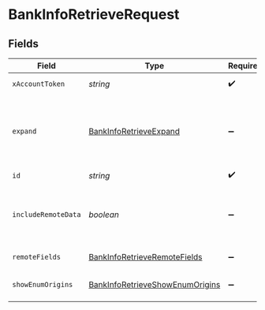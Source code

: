 # BankInfoRetrieveRequest


## Fields

| Field                                                                                                                  | Type                                                                                                                   | Required                                                                                                               | Description                                                                                                            |
| ---------------------------------------------------------------------------------------------------------------------- | ---------------------------------------------------------------------------------------------------------------------- | ---------------------------------------------------------------------------------------------------------------------- | ---------------------------------------------------------------------------------------------------------------------- |
| `xAccountToken`                                                                                                        | *string*                                                                                                               | :heavy_check_mark:                                                                                                     | Token identifying the end user.                                                                                        |
| `expand`                                                                                                               | [BankInfoRetrieveExpand](../../models/operations/bankinforetrieveexpand.md)                                            | :heavy_minus_sign:                                                                                                     | Which relations should be returned in expanded form. Multiple relation names should be comma separated without spaces. |
| `id`                                                                                                                   | *string*                                                                                                               | :heavy_check_mark:                                                                                                     | N/A                                                                                                                    |
| `includeRemoteData`                                                                                                    | *boolean*                                                                                                              | :heavy_minus_sign:                                                                                                     | Whether to include the original data Merge fetched from the third-party to produce these models.                       |
| `remoteFields`                                                                                                         | [BankInfoRetrieveRemoteFields](../../models/operations/bankinforetrieveremotefields.md)                                | :heavy_minus_sign:                                                                                                     | Deprecated. Use show_enum_origins.                                                                                     |
| `showEnumOrigins`                                                                                                      | [BankInfoRetrieveShowEnumOrigins](../../models/operations/bankinforetrieveshowenumorigins.md)                          | :heavy_minus_sign:                                                                                                     | Which fields should be returned in non-normalized form.                                                                |